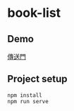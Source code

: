 # book-list

## Demo
[傳送門](https://yoyo-checkout.github.io/book-list)

## Project setup
```
npm install
npm run serve
```
